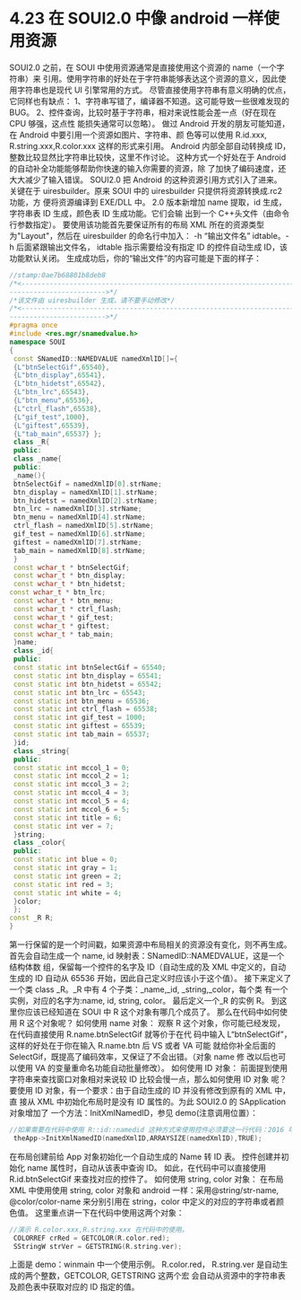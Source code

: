 # 4.23 在 SOUI2.0 中像 android 一样使用资源

SOUI2.0 之前，在 SOUI 中使用资源通常是直接使用这个资源的 name（一个字符串）来
引用。使用字符串的好处在于字符串能够表达这个资源的意义，因此使用字符串也是现代
UI 引擎常用的方式。
尽管直接使用字符串有意义明确的优点，它同样也有缺点：
1、字符串写错了，编译器不知道。这可能导致一些很难发现的 BUG。
2、控件查询，比较时基于字符串，相对来说性能会差一点（好在现在 CPU 够强，这点性
能损失通常可以忽略）。
做过 Android 开发的朋友可能知道，在 Android 中要引用一个资源如图片、字符串、颜
色等可以使用 R.id.xxx, R.string.xxx,R.color.xxx 这样的形式来引用。
Android 内部全部自动转换成 ID，整数比较显然比字符串比较快，这里不作讨论。
这种方式一个好处在于 Android 的自动补全功能能够帮助你快速的输入你需要的资源，除
了加快了编码速度，还大大减少了输入错误。
SOUI2.0 把 Android 的这种资源引用方式引入了进来。
关键在于 uiresbuilder。原来 SOUI 中的 uiresbuilder 只提供将资源转换成.rc2 功能，方
便将资源编译到 EXE/DLL 中。
2.0 版本新增加 name 提取，id 生成，字符串表 ID 生成，颜色表 ID 生成功能。它们会输
出到一个 C++头文件（由命令行参数指定）。
要使用该功能首先要保证所有的布局 XML 所在的资源类型为"Layout"，然后在
uiresbuilder 的命名行中加入： -h “输出文件名” idtable。-h 后面紧跟输出文件名，
idtable 指示需要给没有指定 ID 的控件自动生成 ID，该功能默认关闭。
生成成功后，你的“输出文件”的内容可能是下面的样子：

```cpp
//stamp:0ae7b68801b8deb8
/*<-------------------------------------------------------------------------
------------------------>*/
/*该文件由 uiresbuilder 生成，请不要手动修改*/
/*<-------------------------------------------------------------------------
------------------------>*/
#pragma once
#include <res.mgr/snamedvalue.h>
namespace SOUI
{
 const SNamedID::NAMEDVALUE namedXmlID[]={
 {L"btnSelectGif",65540},
 {L"btn_display",65541},
 {L"btn_hidetst",65542},
 {L"btn_lrc",65543},
 {L"btn_menu",65536},
 {L"ctrl_flash",65538},
 {L"gif_test",1000},
 {L"giftest",65539},
 {L"tab_main",65537} };
 class _R{
 public:
 class _name{
 public:
 _name(){
 btnSelectGif = namedXmlID[0].strName;
 btn_display = namedXmlID[1].strName;
 btn_hidetst = namedXmlID[2].strName;
 btn_lrc = namedXmlID[3].strName;
 btn_menu = namedXmlID[4].strName;
 ctrl_flash = namedXmlID[5].strName;
 gif_test = namedXmlID[6].strName;
 giftest = namedXmlID[7].strName;
 tab_main = namedXmlID[8].strName;
 }
 const wchar_t * btnSelectGif;
 const wchar_t * btn_display;
 const wchar_t * btn_hidetst;
const wchar_t * btn_lrc;
 const wchar_t * btn_menu;
 const wchar_t * ctrl_flash;
 const wchar_t * gif_test;
 const wchar_t * giftest;
 const wchar_t * tab_main;
 }name;
 class _id{
 public:
 const static int btnSelectGif = 65540;
 const static int btn_display = 65541;
 const static int btn_hidetst = 65542;
 const static int btn_lrc = 65543;
 const static int btn_menu = 65536;
 const static int ctrl_flash = 65538;
 const static int gif_test = 1000;
 const static int giftest = 65539;
 const static int tab_main = 65537;
 }id;
 class _string{
 public:
 const static int mccol_1 = 0;
 const static int mccol_2 = 1;
 const static int mccol_3 = 2;
 const static int mccol_4 = 3;
 const static int mccol_5 = 4;
 const static int mccol_6 = 5;
 const static int title = 6;
 const static int ver = 7;
 }string;
 class _color{
 public:
 const static int blue = 0;
 const static int gray = 1;
 const static int green = 2;
 const static int red = 3;
 const static int white = 4;
 }color;
 };
const _R R;
}
```

第一行保留的是一个时间戳，如果资源中布局相关的资源没有变化，则不再生成。
首先会自动生成一个 name, id 映射表：SNamedID::NAMEDVALUE，这是一个结构体数
组，保留每一个控件的名字及 ID（自动生成的及 XML 中定义的，自动生成的 ID 自动从
65536 开始，因此自己定义时应该小于这个值）。
接下来定义了一个类 class _R。_R 中有 4 个子类：_name,_id, _string,_color，每个类
有一个实例，对应的名字为:name, id, string, color。
最后定义一个_R 的实例 R。
到这里你应该已经知道在 SOUI 中 R 这个对象有哪几个成员了。
那么在代码中如何使用 R 这个对象呢？
如何使用 name 对象：
观察 R 这个对象，你可能已经发现，在代码直接使用 R.name.btnSelectGif 就等价于在代
码中输入 L“btnSelectGif”，这样的好处在于你在输入 R.name.btn 后 VS 或者 VA 可能
就给你补全后面的 SelectGif，既提高了编码效率，又保证了不会出错。（对象 name 修
改以后也可以使用 VA 的变量重命名功能自动批量修改）。
如何使用 ID 对象：
前面提到使用字符串来查找窗口对象相对来说较 ID 比较会慢一点，那么如何使用 ID 对象
呢？要使用 ID 对象，有一个要求：由于自动生成的 ID 并没有修改到原有的 XML 中，直
接从 XML 中初始化布局时是没有 ID 属性的。为此 SOUI2.0 的 SApplication 对象增加了
一个方法：InitXmlNamedID，参见 demo(注意调用位置）：

```cpp
//如果需要在代码中使用 R::id::namedid 这种方式来使用控件必须要这一行代码：2016 年2 月 2 日，R::id::namedXmlID 是由 uiresbuilder 增加-h .\res\resource.h idtable 这 3个参数后生成的。
 theApp->InitXmlNamedID(namedXmlID,ARRAYSIZE(namedXmlID),TRUE);
```

在布局创建前给 App 对象初始化一个自动生成的 Name 转 ID 表。
控件创建并初始化 name 属性时，自动从该表中查询 ID。
如此，在代码中可以直接使用 R.id.btnSelectGif 来查找对应的控件了。
如何使用 string, color 对象：
在布局 XML 中使用使用 string, color 对象和 android 一样：采用@string/str-name,
@color/color-name 来分别引用在 string，color 中定义的对应的字符串或者颜色值。
这里重点讲一下在代码中使用这两个对象：

```cpp
//演示 R.color.xxx,R.string.xxx 在代码中的使用。
 COLORREF crRed = GETCOLOR(R.color.red);
 SStringW strVer = GETSTRING(R.string.ver);
```

上面是 demo：winmain 中一个使用示例。
R.color.red， R.string.ver 是自动生成的两个整数，GETCOLOR, GETSTRING 这两个宏
会自动从资源中的字符串表及颜色表中获取对应的 ID 指定的值。

